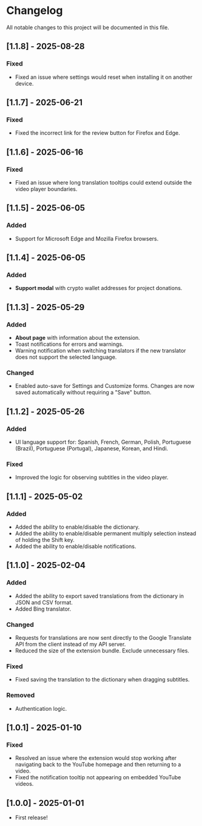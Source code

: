 # Changelog

All notable changes to this project will be documented in this file.

## [1.1.8] - 2025-08-28

### Fixed
- Fixed an issue where settings would reset when installing it on another device.

## [1.1.7] - 2025-06-21

### Fixed
- Fixed the incorrect link for the review button for Firefox and Edge.

## [1.1.6] - 2025-06-16

### Fixed

- Fixed an issue where long translation tooltips could extend outside the video player boundaries.

## [1.1.5] - 2025-06-05

### Added

- Support for Microsoft Edge and Mozilla Firefox browsers.

## [1.1.4] - 2025-06-05

### Added
- **Support modal** with crypto wallet addresses for project donations.

## [1.1.3] - 2025-05-29

### Added
- **About page** with information about the extension.
- Toast notifications for errors and warnings.
- Warning notification when switching translators if the new translator does not support the selected language.

### Changed
- Enabled auto-save for Settings and Customize forms. Changes are now saved automatically without requiring a "Save" button.

## [1.1.2] - 2025-05-26

### Added
- UI language support for: Spanish, French, German, Polish, Portuguese (Brazil), Portuguese (Portugal), Japanese, Korean, and Hindi.

### Fixed
- Improved the logic for observing subtitles in the video player.

## [1.1.1] - 2025-05-02

### Added
- Added the ability to enable/disable the dictionary.
- Added the ability to enable/disable permanent multiply selection instead of holding the Shift key.
- Added the ability to enable/disable notifications.

## [1.1.0] - 2025-02-04

### Added
- Added the ability to export saved translations from the dictionary in JSON and CSV format.
- Added Bing translator.

### Changed
- Requests for translations are now sent directly to the Google Translate API from the client instead of my API server.
- Reduced the size of the extension bundle. Exclude unnecessary files.

### Fixed
- Fixed saving the translation to the dictionary when dragging subtitles.

### Removed
-  Authentication logic.

## [1.0.1] - 2025-01-10

### Fixed
- Resolved an issue where the extension would stop working after navigating back to the YouTube homepage and then returning to a video.
- Fixed the notification tooltip not appearing on embedded YouTube videos.

## [1.0.0] - 2025-01-01

- First release!
